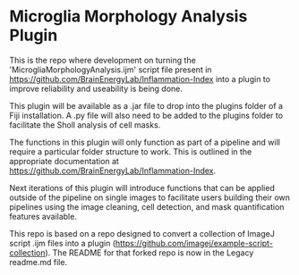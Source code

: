 # Microglia Morphology Analysis Plugin

This is the repo where development on turning the 'MicrogliaMorphologyAnalysis.ijm' script file present in https://github.com/BrainEnergyLab/Inflammation-Index into a plugin to improve reliability and useability is being done.

This plugin will be available as a .jar file to drop into the plugins folder of a Fiji installation. A .py file will also need to be added to the plugins folder to facilitate the Sholl analysis of cell masks.

The functions in this plugin will only function as part of a pipeline and will require a particular folder structure to work. This is outlined in the appropriate documentation at https://github.com/BrainEnergyLab/Inflammation-Index.

Next iterations of this plugin will introduce functions that can be applied outside of the pipeline on single images to facilitate users building their own pipelines using the image cleaning, cell detection, and mask quantification features available.

This repo is based on a repo designed to convert a collection of ImageJ script .ijm files into a plugin (https://github.com/imagej/example-script-collection). The README for that forked repo is now in the Legacy readme.md file.


